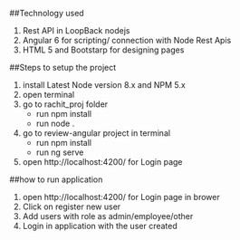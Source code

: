 ##Technology used
1. Rest API in LoopBack nodejs
2. Angular 6 for scripting/ connection with Node Rest Apis
3. HTML 5 and Bootstarp for designing pages


##Steps to setup the project
1. install Latest Node version 8.x and NPM 5.x
2. open terminal
3. go to rachit_proj folder
    * run npm install
    * run node .
4. go to review-angular project in terminal
    * run npm install
    * run ng serve
5. open http://localhost:4200/ for Login page


##how to run application
1. open http://localhost:4200/ for Login page in brower
2. Click on register new user
3. Add users with role as admin/employee/other
4. Login in application with the user created

